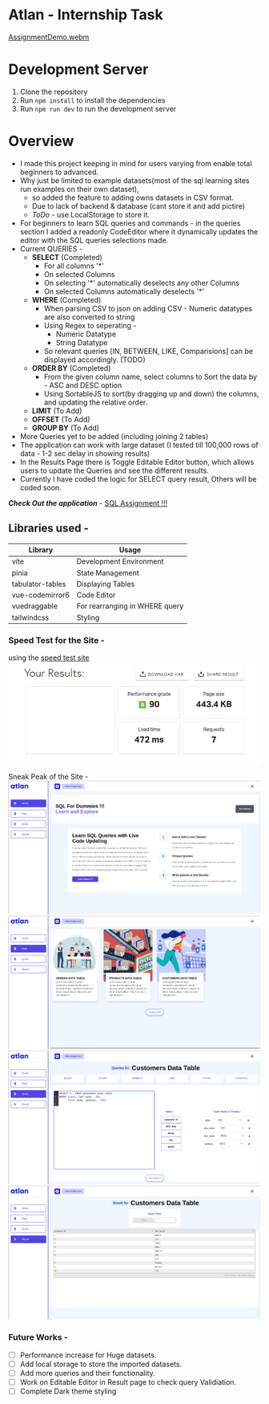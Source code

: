 # Atlan - Internship Task

[AssignmentDemo.webm](https://user-images.githubusercontent.com/61665451/197129026-52c172a0-719f-48ed-97b3-2e1fc2164d76.webm)


# Development Server

1. Clone the repository
2. Run `npm install` to install the dependencies
3. Run `npm run dev` to run the development server

# Overview

- I made this project keeping in mind for users varying from enable total beginners to advanced.
- Why just be limited to example datasets(most of the sql learning sites run examples on their own dataset),
  - so added the feature to adding owns datasets in CSV format.
  - Due to lack of backend & database (cant store it and add pictire)
  - _ToDo_ - use LocalStorage to store it.
- For beginners to learn SQL queries and commands - in the queries section I added a readonly CodeEditor where it dynamically updates the editor with the SQL queries selections made.
- Current QUERIES -
  - **SELECT** (Completed)
    - For all columns '\*'
    - On selected Columns
    - On selecting '\*' automatically deselects any other Columns
    - On selected Columns automatically deselects '\*'
  - **WHERE** (Completed)
    - When parsing CSV to json on adding CSV - Numeric datatypes are also converted to string
    - Using Regex to seperating -
      - Numeric Datatype
      - String Datatype
    - So relevant queries [IN, BETWEEN, LIKE, Comparisions] can be displayed accordingly. (TODO)
  - **ORDER BY** (Completed)
    - From the given column name, select columns to Sort the data by - ASC and DESC option
    - Using SortableJS to sort(by dragging up and down) the columns, and updating the relative order.
  - **LIMIT** (To Add)
  - **OFFSET** (To Add)
  - **GROUP BY** (To Add)
- More Queries yet to be added (including joining 2 tables)
- The application can work with large dataset (I tested till 100,000 rows of data - 1-2 sec delay in showing results)
- In the Results Page there is Toggle Editable Editor button, which allows users to update the Queries and see the different results.
- Currently I have coded the logic for SELECT query result, Others will be coded soon.

_**Check Out the application**_ - [SQL Assignment !!!](https://classy-alpaca-842cae.netlify.app/)

## Libraries used -

| Library | Usage |
| ----------- | ----------- |
| vite | Development Environment |
| pinia | State Management |
| tabulator-tables | Displaying Tables |
| vue-codemirror6 | Code Editor |
| vuedraggable | For rearranging in WHERE query |
| tailwindcss | Styling |

### Speed Test for the Site -
using the [speed test site](https://tools.pingdom.com/)
![Speed Test](/src/assets/ReadmePics/speed_test.png)

Sneak Peak of the Site -
![Home-Page](/src/assets/ReadmePics/homePage.png)
![Data-Page](/src/assets/ReadmePics/dataPage.png)
![Query-Page](/src/assets/ReadmePics/queryPage.png)
![Result-Page](/src/assets/ReadmePics/resultPage.png)

### Future Works -

- [ ] Performance increase for Huge datasets.
- [ ] Add local storage to store the imported datasets.
- [ ] Add more queries and their functionality.
- [ ] Work on Editable Editor in Result page to check query Validiation.
- [ ] Complete Dark theme styling
